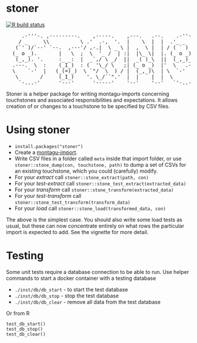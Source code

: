 # stoner

<!-- badges: start -->
[![R build status](https://github.com/vimc/stoner/workflows/R-CMD-check/badge.svg)](https://github.com/vimc/stoner/actions)
<!-- badges: end -->

<pre>
     .-'''-. ,---------.    ,-----.    ,---.   .--.    .-''-.  .-------.
    / _     \\          \ .'  .-,  '.  |    \  |  |  .'_ _   \ |  _ _   \
   (`' )/`--' `--.  ,---'/ ,-.|  \ _ \ |  ,  \ |  | / ( ` )   '| ( ' )  |
  (_ o _).       |   \  ;  \  '_ /  | :|  |\_ \|  |. (_ o _)  ||(_ o _) /
   (_,_). '.     :_ _:  |  _`,/ \ _/  ||  _( )_\  ||  (_,_)___|| (_,_).' __
  .---.  \  :    (_I_)  : (  '\_/ \   ;| (_ o _)  |'  \   .---.|  |\ \  |  |
  \    `-'  |   (_(=)_)  \ `"/  \  ) / |  (_,_)\  | \  `-'    /|  | \ `'   /
   \       /     (_I_)    '. \_/``".'  |  |    |  |  \       / |  |  \    /
    `-...-'      '---'      '-----'    '--'    '--'   `'-..-'  ''-'   `'-'
</pre>

Stoner is a helper package for writing montagu-imports concerning touchstones and associated responsibilities and 
expectations. It allows creation of or changes to a touchstone to be specified by CSV files.

# Using stoner

* `install.packages("stoner")`
* Create a [montagu-import](https://github.com/vimc/montagu-imports).
* Write CSV files in a folder called `meta` inside that import folder, or use `stoner::stone_dump(con, touchstone, path)` 
to dump a set of CSVs for an existing touchstone, which you could (carefully) modify.
* For your *extract* call `stoner::stone_extract(path, con)`
* For your *test-extract* call `stoner::stone_test_extract(extracted_data)`
* For your *transform* call `stoner::stone_transform(extracted_data)`
* For your *test-transform* call `stoner::stone_test_transform(transform_data)`
* For your *load* call `stoner::stone_load(transformed_data, con)`

The above is the simplest case. You should also write some load tests as usual,
but these can now concentrate entirely on what rows the particular import is
expected to add. See the vignette for more detail.

# Testing

Some unit tests require a database connection to be able to run. Use helper commands to start a docker container with a testing database
* `./inst/db/db_start` - to start the test database
* `./inst/db/db_stop` - stop the test database
* `./inst/db/db_clear` - remove all data from the test database

Or from R
```
test_db_start()
test_db_stop()
test_db_clear()
```
